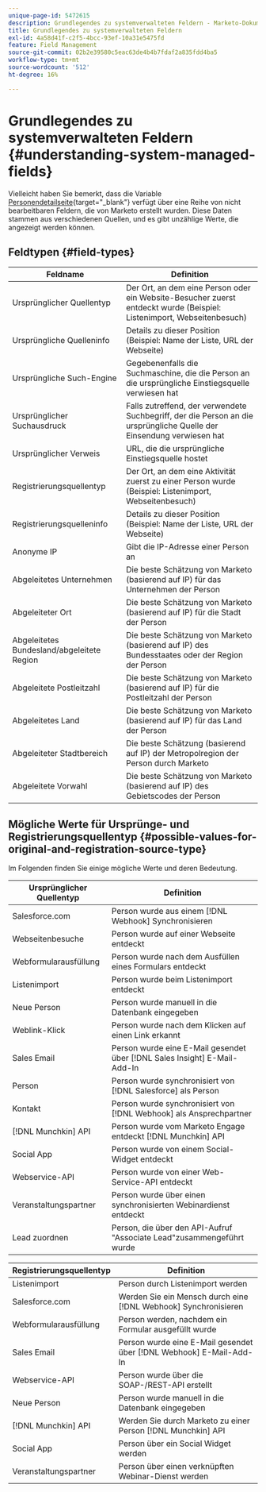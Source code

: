 ```yaml
---
unique-page-id: 5472615
description: Grundlegendes zu systemverwalteten Feldern - Marketo-Dokumente - Produktdokumentation
title: Grundlegendes zu systemverwalteten Feldern
exl-id: 4a58d41f-c2f5-4bcc-93ef-10a31e5475fd
feature: Field Management
source-git-commit: 02b2e39580c5eac63de4b4b7fdaf2a835fdd4ba5
workflow-type: tm+mt
source-wordcount: '512'
ht-degree: 16%

---
```


# Grundlegendes zu systemverwalteten Feldern {#understanding-system-managed-fields}

Vielleicht haben Sie bemerkt, dass die Variable [Personendetailseite](/help/marketo/product-docs/core-marketo-concepts/smart-lists-and-static-lists/managing-people-in-smart-lists/using-the-person-detail-page.md){target="_blank"} verfügt über eine Reihe von nicht bearbeitbaren Feldern, die von Marketo erstellt wurden. Diese Daten stammen aus verschiedenen Quellen, und es gibt unzählige Werte, die angezeigt werden können.

## Feldtypen {#field-types}

| **Feldname** | **Definition** |
|---|---|
| Ursprünglicher Quellentyp | Der Ort, an dem eine Person oder ein Website-Besucher zuerst entdeckt wurde (Beispiel: Listenimport, Webseitenbesuch) |
| Ursprüngliche Quelleninfo | Details zu dieser Position (Beispiel: Name der Liste, URL der Webseite) |
| Ursprüngliche Such-Engine | Gegebenenfalls die Suchmaschine, die die Person an die ursprüngliche Einstiegsquelle verwiesen hat |
| Ursprünglicher Suchausdruck | Falls zutreffend, der verwendete Suchbegriff, der die Person an die ursprüngliche Quelle der Einsendung verwiesen hat |
| Ursprünglicher Verweis | URL, die die ursprüngliche Einstiegsquelle hostet |
| Registrierungsquellentyp | Der Ort, an dem eine Aktivität zuerst zu einer Person wurde (Beispiel: Listenimport, Webseitenbesuch) |
| Registrierungsquelleninfo | Details zu dieser Position (Beispiel: Name der Liste, URL der Webseite) |
| Anonyme IP | Gibt die IP-Adresse einer Person an |
| Abgeleitetes Unternehmen | Die beste Schätzung von Marketo (basierend auf IP) für das Unternehmen der Person |
| Abgeleiteter Ort | Die beste Schätzung von Marketo (basierend auf IP) für die Stadt der Person |
| Abgeleitetes Bundesland/abgeleitete Region | Die beste Schätzung von Marketo (basierend auf IP) des Bundesstaates oder der Region der Person |
| Abgeleitete Postleitzahl | Die beste Schätzung von Marketo (basierend auf IP) für die Postleitzahl der Person |
| Abgeleitetes Land | Die beste Schätzung von Marketo (basierend auf IP) für das Land der Person |
| Abgeleiteter Stadtbereich | Die beste Schätzung (basierend auf IP) der Metropolregion der Person durch Marketo |
| Abgeleitete Vorwahl | Die beste Schätzung von Marketo (basierend auf IP) des Gebietscodes der Person |

## Mögliche Werte für Ursprünge- und Registrierungsquellentyp {#possible-values-for-original-and-registration-source-type}

Im Folgenden finden Sie einige mögliche Werte und deren Bedeutung.

| **Ursprünglicher Quellentyp** | **Definition** |
|---|---|
| Salesforce.com | Person wurde aus einem [!DNL Webhook] Synchronisieren |
| Webseitenbesuche | Person wurde auf einer Webseite entdeckt |
| Webformularausfüllung | Person wurde nach dem Ausfüllen eines Formulars entdeckt |
| Listenimport | Person wurde beim Listenimport entdeckt |
| Neue Person | Person wurde manuell in die Datenbank eingegeben |
| Weblink-Klick | Person wurde nach dem Klicken auf einen Link erkannt |
| Sales Email | Person wurde eine E-Mail gesendet über [!DNL Sales Insight] E-Mail-Add-In |
| Person | Person wurde synchronisiert von [!DNL Salesforce] als Person |
| Kontakt | Person wurde synchronisiert von [!DNL Webhook] als Ansprechpartner |
| [!DNL Munchkin] API | Person wurde vom Marketo Engage entdeckt [!DNL Munchkin] API |
| Social App | Person wurde von einem Social-Widget entdeckt |
| Webservice-API | Person wurde von einer Web-Service-API entdeckt |
| Veranstaltungspartner | Person wurde über einen synchronisierten Webinardienst entdeckt |
| Lead zuordnen | Person, die über den API-Aufruf &quot;Associate Lead&quot;zusammengeführt wurde |

| **Registrierungsquellentyp** | **Definition** |
|---|---|
| Listenimport | Person durch Listenimport werden |
| Salesforce.com | Werden Sie ein Mensch durch eine [!DNL Webhook] Synchronisieren |
| Webformularausfüllung | Person werden, nachdem ein Formular ausgefüllt wurde |
| Sales Email | Person wurde eine E-Mail gesendet über [!DNL Webhook] E-Mail-Add-In |
| Webservice-API | Person wurde über die SOAP-/REST-API erstellt |
| Neue Person | Person wurde manuell in die Datenbank eingegeben |
| [!DNL Munchkin] API | Werden Sie durch Marketo zu einer Person [!DNL Munchkin] API |
| Social App | Person über ein Social Widget werden |
| Veranstaltungspartner | Person über einen verknüpften Webinar-Dienst werden |
